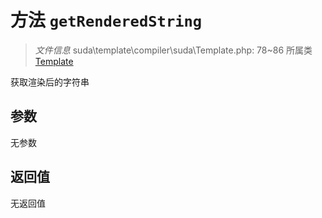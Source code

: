 # 方法 `getRenderedString`

> *文件信息* suda\template\compiler\suda\Template.php: 78~86
> 所属类 [Template](../Template.md)


获取渲染后的字符串

## 参数


无参数


## 返回值

无返回值
